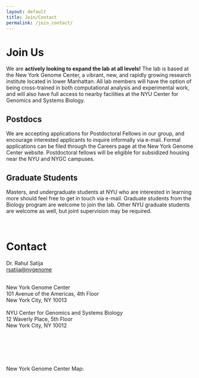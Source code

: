 ```yaml
---
layout: default
title: Join/Contact
permalink: /join_contact/
---
```


# Join Us
We are **actively looking to expand the lab at all levels!** The lab is based at the New York Genome Center, a vibrant, new, and rapidly growing research institute located in lower Manhattan. All lab members will have the option of being cross-trained in both computational analysis and experimental work, and will also have full access to nearby facilities at the NYU Center for Genomics and Systems Biology.

## Postdocs
We are accepting applications for Postdoctoral Fellows in our group, and encourage interested applicants to inquire informally via e-mail. Formal applications can be filed through the Careers page at the New York Genome Center website. Postdoctoral fellows will be eligible for subsidized housing near the NYU and NYGC campuses.

## Graduate Students
Masters, and undergraduate students at NYU who are interested in learning more should feel free to get in touch via e-mail. Graduate students from the Biology program are welcome to join the lab. Other NYU graduate students are welcome as well, but joint supervision may be required.

<br>

# Contact

Dr. Rahul Satija<br>
<a href= "mailto:rsatija@nygenome.org"> rsatija@nygenome</a><br><br>

<div class ="contact-footer-left">
    New York Genome Center<br>
    101 Avenue of the Americas, 4th Floor<br>
    New York City, NY 10013<br><br>
</div>

<div class = "contact-footer-right">
    NYU Center for Genomics and Systems Biology <br>
    12 Waverly Place, 5th Floor <br>
    New York City, NY 10012 <br><br>
</div>
<br><br><br><br>

New York Genome Center Map:
<br>

<div class = "map">
    <script src="https://embed.github.com/view/geojson/satijalab/satijalab.github.io/master/img/nygc_map.geojson?height=250&width=350"></script>
</div>
